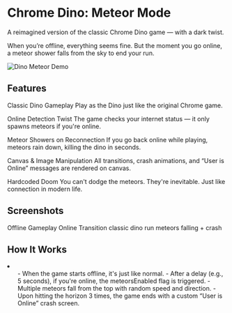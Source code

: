 <h1>Chrome Dino: Meteor Mode</h1>
A reimagined version of the classic Chrome Dino game — with a dark twist.

When you’re offline, everything seems fine.
But the moment you go online, a meteor shower falls from the sky to end your run.

![Dino Meteor Demo](https://cdn.hashnode.com/res/hashnode/image/upload/v1661865487055/sUO3zdyCt.jpg)

<h2>Features</h2>
Classic Dino Gameplay
Play as the Dino just like the original Chrome game.

Online Detection Twist
The game checks your internet status — it only spawns meteors if you're online.

Meteor Showers on Reconnection
If you go back online while playing, meteors rain down, killing the dino in seconds.

Canvas & Image Manipulation
All transitions, crash animations, and “User is Online” messages are rendered on canvas.

Hardcoded Doom
You can't dodge the meteors. They're inevitable. Just like connection in modern life.

<h2>Screenshots</h2>
Offline Gameplay	Online Transition
classic dino run	meteors falling + crash

<h2>How It Works</h2>
<li><ul>
- When the game starts offline, it's just like normal.
- After a delay (e.g., 5 seconds), if you're online, the meteorsEnabled flag is triggered.
- Multiple meteors fall from the top with random speed and direction.
- Upon hitting the horizon 3 times, the game ends with a custom “User is Online” crash screen.</ul></li>
